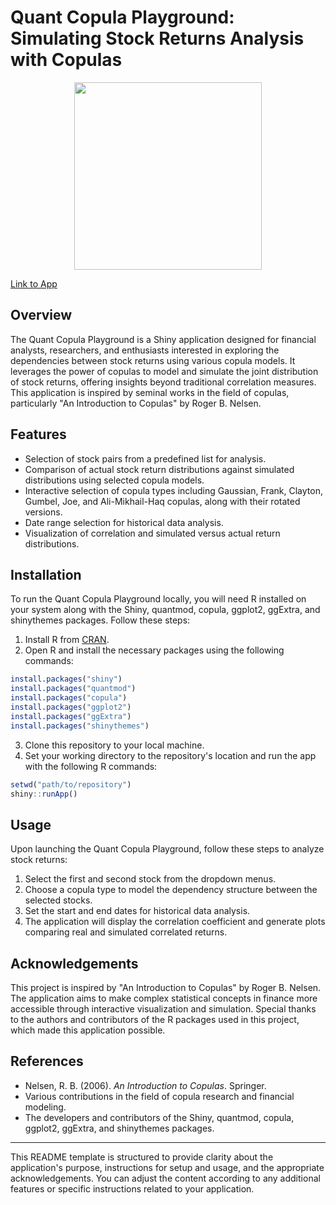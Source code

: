 # Quant Copula Playground: Simulating Stock Returns Analysis with Copulas
<div align="center">
  <a href="https://freakonometrics.hypotheses.org/files/2010/10/copula-density-proj_m-300x188.jpg">
    <img src="https://freakonometrics.hypotheses.org/files/2010/10/copula-density-proj_m-300x188.jpg" alt="" width="300" height="300">
  </a>
</div>

[Link to App](https://maxmlang.shinyapps.io/copula-playground/)
## Overview

The Quant Copula Playground is a Shiny application designed for financial analysts, researchers, and enthusiasts interested in exploring the dependencies between stock returns using various copula models. It leverages the power of copulas to model and simulate the joint distribution of stock returns, offering insights beyond traditional correlation measures. This application is inspired by seminal works in the field of copulas, particularly "An Introduction to Copulas" by Roger B. Nelsen.

## Features

- Selection of stock pairs from a predefined list for analysis.
- Comparison of actual stock return distributions against simulated distributions using selected copula models.
- Interactive selection of copula types including Gaussian, Frank, Clayton, Gumbel, Joe, and Ali-Mikhail-Haq copulas, along with their rotated versions.
- Date range selection for historical data analysis.
- Visualization of correlation and simulated versus actual return distributions.

## Installation

To run the Quant Copula Playground locally, you will need R installed on your system along with the Shiny, quantmod, copula, ggplot2, ggExtra, and shinythemes packages. Follow these steps:

1. Install R from [CRAN](https://cran.r-project.org/).
2. Open R and install the necessary packages using the following commands:

```r
install.packages("shiny")
install.packages("quantmod")
install.packages("copula")
install.packages("ggplot2")
install.packages("ggExtra")
install.packages("shinythemes")
```

3. Clone this repository to your local machine.
4. Set your working directory to the repository's location and run the app with the following R commands:

```r
setwd("path/to/repository")
shiny::runApp()
```

## Usage

Upon launching the Quant Copula Playground, follow these steps to analyze stock returns:

1. Select the first and second stock from the dropdown menus.
2. Choose a copula type to model the dependency structure between the selected stocks.
3. Set the start and end dates for historical data analysis.
4. The application will display the correlation coefficient and generate plots comparing real and simulated correlated returns.

## Acknowledgements

This project is inspired by "An Introduction to Copulas" by Roger B. Nelsen. The application aims to make complex statistical concepts in finance more accessible through interactive visualization and simulation. Special thanks to the authors and contributors of the R packages used in this project, which made this application possible.

## References

- Nelsen, R. B. (2006). *An Introduction to Copulas*. Springer.
- Various contributions in the field of copula research and financial modeling.
- The developers and contributors of the Shiny, quantmod, copula, ggplot2, ggExtra, and shinythemes packages.

---

This README template is structured to provide clarity about the application's purpose, instructions for setup and usage, and the appropriate acknowledgements. You can adjust the content according to any additional features or specific instructions related to your application.
